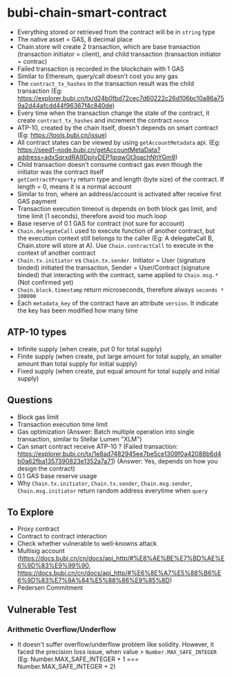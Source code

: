 # bubi-chain-smart-contract

-   Everything stored or retrieved from the contract will be in `string` type
-   The native asset = GAS, 8 decimal place
-   Chain.store will create 2 transaction, which are base transaction (transaction initiator = client), and child transaction (transaction initiator = contrac)
-   Failed transaction is recorded in the blockchain with 1 GAS
-   Similar to Ethereum, query/call doesn't cost you any gas
-   The `contract_tx_hashes` in the transaction result was the child transaction (Eg: https://explorer.bubi.cn/tx/d24b0fbd72cec7d60222c26d106bc10a86a759a2d44afcdd44f96367f4c840de)
-   Every time when the transaction change the state of the contract, it create `contract_tx_hashes` and increment the contract `nonce`
-   ATP-10, created by the chain itself, doesn't depends on smart contract (Eg: https://tools.bubi.cn/issue)
-   All contract states can be viewed by using `getAccountMetadata` api. (Eg: https://seed1-node.bubi.cn/getAccountMetaData?address=adxSqrxdRA9DpjiyDEP1jpqwGt3qachNhYGm9)
-   Child transaction doesn't consume contract gas even though the initiator was the contract itself
-   `getContractProperty` return type and length (byte size) of the contract. If length = 0, means it is a normal account
-   Similar to tron, where an address/account is activated after receive first GAS payment
-   Transaction execution timeout is depends on both block gas limit, and time limit (1 seconds), therefore avoid too much loop
-   Base reserve of 0.1 GAS for contract (not sure for account)
-   `Chain.delegateCall` used to execute function of another contract, but the execution context still belongs to the caller (Eg: A delegateCall B, Chain.store will store at A). Use `Chain.contractCall` to execute in the context of another contract
-   `Chain.tx.initiator` vs `Chain.tx.sender`. Initiator = User (signature binded) initiated the transaction, Sender = User/Contract (signature binded) that interacting with the contract, same applied to `Chain.msg.*` (Not confirmed yet)
-   `Chain.block.timestamp` return microseconds, therefore always `seconds * 100000`
-   Each `metadata_key` of the contract have an attribute `version`. It indicate the key has been modified how many time

## ATP-10 types

-   Infinite supply (when create, put 0 for total supply)
-   Finite supply (when create, put large amount for total supply, an smaller amount than total supply for initial supply)
-   Fixed supply (when create, put equal amount for total supply and initial supply)

## Questions

-   Block gas limit
-   Transaction execution time limit
-   Gas optimization (Answer: Batch multiple operation into single transaction, similar to Stellar Lumen "XLM")
-   Can smart contract receive ATP-10 ? (Failed transaction: https://explorer.bubi.cn/tx/1e8ad7482945ee7be5ce1309f0a42088b6d4b0a62fba1357390823e1352a7a71) (Answer: Yes, depends on how you design the contract)
-   0.1 GAS base reserve usage
-   Why `Chain.tx.initiator`, `Chain.tx.sender`, `Chain.msg.sender`, `Chain.msg.initiator` return random address everytime when `query`

## To Explore

-   Proxy contract
-   Contract to contract interaction
-   Check whether vulnerable to well-knowns attack
-   Multisig account (https://docs.bubi.cn/cn/docs/api_http/#%E8%AE%BE%E7%BD%AE%E6%9D%83%E9%99%90, https://docs.bubi.cn/cn/docs/api_http/#%E6%8E%A7%E5%88%B6%E6%9D%83%E7%9A%84%E5%88%86%E9%85%8D)
-   Pedersen Commitment

## Vulnerable Test

### Arithmetic Overflow/Underflow

-   It doesn't suffer overflow/underflow problem like solidity. However, it faced the precision loss issue, when value > `Number.MAX_SAFE_INTEGER` (Eg: Number.MAX_SAFE_INTEGER + 1 === Number.MAX_SAFE_INTEGER + 2)
